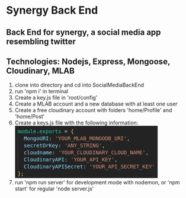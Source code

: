 # **Synergy Back End**

## Back End for synergy, a social media app resembling twitter

## **Technologies**: Nodejs, Express, Mongoose, Cloudinary, MLAB

1. clone into directory and cd into SocialMediaBackEnd
2. run 'npm i' in terminal
3. Create a key.js file in 'root/config'
4. Create a MLAB account and a new database with at least one user
5. Create a free cloudinary account with folders 'home/Profile' and 'home/Post'
6. Create a keys.js file with the following information:
   ![alt text](./readme-assets/READMEkeysjs.png)
7. run 'npm run server' for development mode with nodemon, or 'npm start' for regular 'node server.js'
